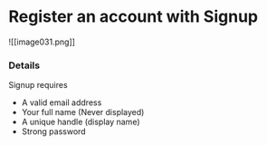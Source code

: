 # Register an account with Signup

![[image031.png]]

### Details

Signup requires

* A valid email address
* Your full name (Never displayed)
* A unique handle (display name)
* Strong password
